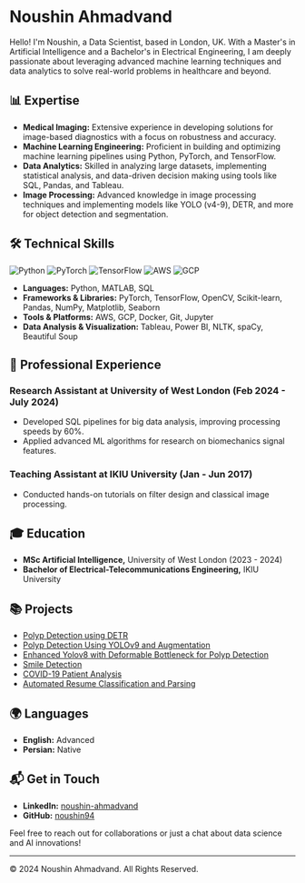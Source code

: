 # Noushin Ahmadvand


Hello! I'm Noushin, a Data Scientist, based in London, UK. With a Master's in Artificial Intelligence and a Bachelor's in Electrical Engineering, I am deeply passionate about leveraging advanced machine learning techniques and data analytics to solve real-world problems in healthcare and beyond.

## 📊 Expertise
- **Medical Imaging:** Extensive experience in developing solutions for image-based diagnostics with a focus on robustness and accuracy.
- **Machine Learning Engineering:** Proficient in building and optimizing machine learning pipelines using Python, PyTorch, and TensorFlow.
- **Data Analytics:** Skilled in analyzing large datasets, implementing statistical analysis, and data-driven decision making using tools like SQL, Pandas, and Tableau.
- **Image Processing:** Advanced knowledge in image processing techniques and implementing models like YOLO (v4-9), DETR, and more for object detection and segmentation.

## 🛠 Technical Skills
![Python](https://img.shields.io/badge/-Python-3776AB?style=flat-square&logo=Python&logoColor=white)
![PyTorch](https://img.shields.io/badge/-PyTorch-EE4C2C?style=flat-square&logo=PyTorch&logoColor=white)
![TensorFlow](https://img.shields.io/badge/-TensorFlow-FF6F00?style=flat-square&logo=TensorFlow&logoColor=white)
![AWS](https://img.shields.io/badge/-AWS-232F3E?style=flat-square&logo=amazon-aws&logoColor=white)
![GCP](https://img.shields.io/badge/-GCP-4285F4?style=flat-square&logo=google-cloud&logoColor=white)

- **Languages:** Python, MATLAB, SQL
- **Frameworks & Libraries:** PyTorch, TensorFlow, OpenCV, Scikit-learn, Pandas, NumPy, Matplotlib, Seaborn
- **Tools & Platforms:** AWS, GCP, Docker, Git, Jupyter
- **Data Analysis & Visualization:** Tableau, Power BI, NLTK, spaCy, Beautiful Soup

## 💼 Professional Experience
### Research Assistant at University of West London (Feb 2024 - July 2024)
- Developed SQL pipelines for big data analysis, improving processing speeds by 60%.
- Applied advanced ML algorithms for research on biomechanics signal features.

### Teaching Assistant at IKIU University (Jan - Jun 2017)
- Conducted hands-on tutorials on filter design and classical image processing.

## 🎓 Education
- **MSc Artificial Intelligence,** University of West London (2023 - 2024)
- **Bachelor of Electrical-Telecommunications Engineering,** IKIU University 

## 📚 Projects
- [Polyp Detection using DETR](https://github.com/noushin94/DETR_-polypdetection_hugging_face_public)
- [Polyp Detection Using YOLOv9 and Augmentation](https://github.com/noushin94/-Polyp-Detection-Using-YOLOv9-and-Augmentation)
- [Enhanced Yolov8 with Deformable Bottleneck for Polyp Detection](https://github.com/noushin94/EDA-YOLO-for-polyp-detection)
- [Smile Detection](https://github.com/noushin94/smile_detection)
- [COVID-19 Patient Analysis](https://github.com/noushin94/Machine-Learning-Covid19)
- [Automated Resume Classification and Parsing](https://github.com/noushin94/NLP)

## 🌍 Languages
- **English:** Advanced
- **Persian:** Native

## 📬 Get in Touch
- **LinkedIn:** [noushin-ahmadvand](https://www.linkedin.com/in/noushin-ahmadvand)
- **GitHub:** [noushin94](https://github.com/noushin94)

Feel free to reach out for collaborations or just a chat about data science and AI innovations!

---
© 2024 Noushin Ahmadvand. All Rights Reserved.
